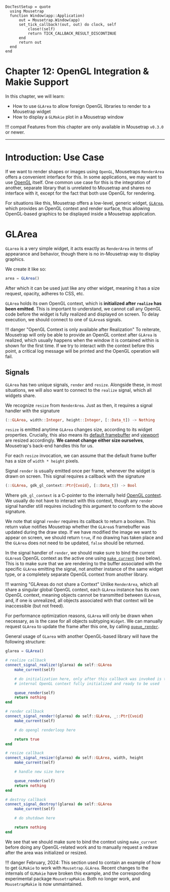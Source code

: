 ```@meta
DocTestSetup = quote
  using Mousetrap
  function Window(app::Application)
      out = Mousetrap.Window(app)
      set_tick_callback!(out, out) do clock, self
          close!(self)
          return TICK_CALLBACK_RESULT_DISCONTINUE
      end
      return out
  end
end
```

# Chapter 12: OpenGL Integration & Makie Support

In this chapter, we will learn:
+ How to use `GLArea` to allow foreign OpenGL libraries to render to a Mousetrap widget
+ How to display a `GLMakie` plot in a Mousetrap window

!!! compat 
    Features from this chapter are only available in Mousetrap `v0.3.0` or newer.

---

# Introduction: Use Case

If we want to render shapes or images using `OpenGL`, Mousetraps `RenderArea` offers a convenient interface for this. In some applications, we may want to use [OpenGL](https://github.com/JuliaGL/ModernGL.jl) itself. One common use case for this is the integration of another, separate library that is unrelated to Mousetrap and shares no interface with it, except for the fact that both use OpenGL for rendering. 

For situations like this, Mousetrap offers a low-level, generic widget, [`GLArea`](@ref), which provides an OpenGL context and render surface, thus allowing OpenGL-based graphics to be displayed inside a Mousetrap application.

# GLArea

`GLarea` is a very simple widget, it acts exactly as `RenderArea` in terms of appearance and behavior, though there is no in-Mousetrap way to display graphics.

We create it like so:

```julia
area = GLArea()
```

After which it can be used just like any other widget, meaning it has a size request, opacity, adheres to CSS, etc.

`GLArea` holds its own OpenGL context, which is **initialized after `realize` has been emitted**. This is important to understand, we cannot call any OpenGL code before the widget is fully realized and displayed on screen. To delay execution, we should connect to one of `GLArea`s signals.

!!! danger "OpenGL Context is only available after Realization"
    To reiterate, Mousetrap will only be able to provide an OpenGL context after `GLArea` is realized, which usually happens when the window it is contained within is shown for the first time. If we try to interact with the context before this point, a critical log message will be printed and the OpenGL operation will fail.

## Signals

`GLArea` has two unique signals, `render` and `resize`. Alongside these, in most situations, we will also want to connect to the `realize` signal, which all widgets share.

We recognize `resize` from `RenderArea`. Just as then, it requires a signal handler with the signature

```julia
(::GLArea, width::Integer, height::Integer, [::Data_t]) -> Nothing
```

`resize` is emitted anytime `GLArea` changes size, according to its widget properties. Crucially, this also means its [default framebuffer](https://www.khronos.org/opengl/wiki/Default_Framebuffer) and [viewport](https://www.khronos.org/opengl/wiki/GLAPI/glViewport) are resized accordingly. **We cannot change either size ourselves**, Mousetrap's back-end handles this for us. 

For each `resize` invocation, we can assume that the default frame buffer has a size of `width * height` pixels.

Signal `render` is usually emitted once per frame, whenever the widget is drawn on screen. This signal requires a callback with the signature

```julia
(::GLArea, gdk_gl_context::Ptr{Cvoid}, [::Data_t]) -> Bool
```

Where `gdk_gl_context` is a C-pointer to the internally held [OpenGL context](https://docs.gtk.org/gdk4/class.GLContext.html). We usually do not have to interact with this context, though any `render` signal handler still requires including this argument to conform to the above signature.

We note that signal `render` requires its callback to return a boolean. This return value notifies Mousetrap whether the `GLArea`s framebuffer was updated during the draw step. If we have modified the image we want to appear on screen, we should return `true`, if no drawing has taken place and the `GLArea` does not need to be updated, `false` should be returned.

In the signal handler of `render`, we should make sure to bind the current `GLArea`s OpenGL context as the active one using [`make_current`](@ref) (see below). This is to make sure that we are rendering to the buffer associated with the specific `GLArea` emitting the signal, not another instance of the same widget type, or a completely separate OpenGL context from another library.

!!! warning "GLAreas do not share a Context"
    Unlike `RenderArea`, which all share a singular global OpenGL context, each `GLArea` instance has its own OpenGL context, meaning objects cannot be transmitted between `GLArea`s, and, if one is unrealized, all objects associated with that context will be inaccessible (but not freed).

For performance optimization reasons, `GLArea` will only be drawn when necessary, as is the case for all objects subtyping `Widget`. We can manually request `GLArea` to update the frame after this one, by calling [`queue_render`](@ref).

General usage of `GLarea` with another OpenGL-based library will have the following structure:

```julia
glarea = GLArea()

# realize callback
connect_signal_realize!(glarea) do self::GLArea
    make_current(self)

    # do initialization here, only after this callback was invoked is the 
    # internal OpenGL context fully initialized and ready to be used

    queue_render(self)
    return nothing
end

# render callback
connect_signal_render!(glarea) do self::GLArea, _::Ptr{Cvoid}
    make_current(self)

    # do opengl renderloop here

    return true
end

# resize callback
connect_signal_resize!(glarea) do self::GLArea, width, height
    make_current(self)

    # handle new size here

    queue_render(self)
    return nothing
end

# destroy callback
connect_signal_destroy!(glarea) do self::GLArea
    make_current(self)

    # do shutdown here

    return nothing
end
```

We see that we should make sure to bind the context using `make_current` before doing any OpenGL-related work and to manually request a redraw after the area was initialized or resized.

!!! danger 
    February, 2024: This section used to contain an example of how to get `GLMakie` to work with `Mousetrap.GLArea`. Recent changes to the internals of `GLMakie` have broken this example, and the corresponding experimental package `MousetrapMakie`. Both no longer work, and `MousetrapMakie` is now unmaintained.
